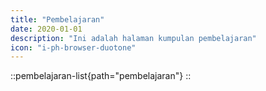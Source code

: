 ```yaml
---
title: "Pembelajaran"
date: 2020-01-01
description: "Ini adalah halaman kumpulan pembelajaran"
icon: "i-ph-browser-duotone"
---
```


::pembelajaran-list{path="pembelajaran"}
::
